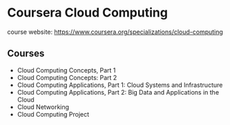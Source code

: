 # Coursera Cloud Computing

course website: https://www.coursera.org/specializations/cloud-computing

## Courses

- Cloud Computing Concepts, Part 1
- Cloud Computing Concepts: Part 2
- Cloud Computing Applications, Part 1: Cloud Systems and Infrastructure
- Cloud Computing Applications, Part 2: Big Data and Applications in the Cloud
- Cloud Networking
- Cloud Computing Project
